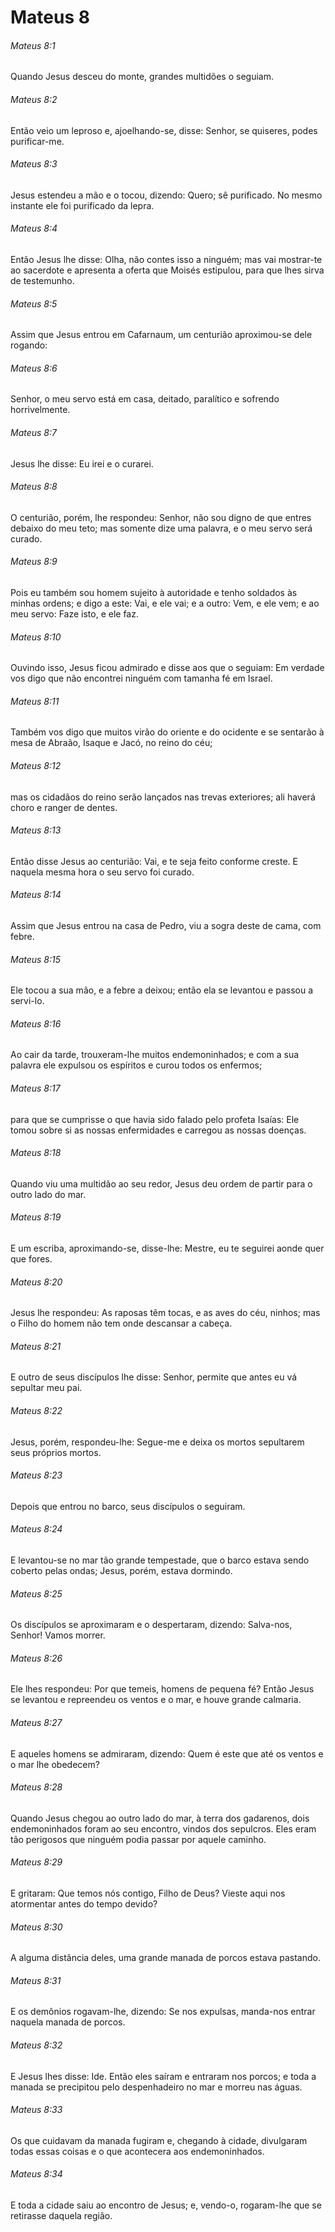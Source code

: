 # Mateus 8

###### Mateus 8:1

Quando Jesus desceu do monte, grandes multidões o seguiam.

###### Mateus 8:2

Então veio um leproso e, ajoelhando-se, disse: Senhor, se quiseres, podes purificar-me.

###### Mateus 8:3

Jesus estendeu a mão e o tocou, dizendo: Quero; sê purificado. No mesmo instante ele foi purificado da lepra.

###### Mateus 8:4

Então Jesus lhe disse: Olha, não contes isso a ninguém; mas vai mostrar-te ao sacerdote e apresenta a oferta que Moisés estipulou, para que lhes sirva de testemunho.

###### Mateus 8:5

Assim que Jesus entrou em Cafarnaum, um centurião aproximou-se dele rogando:

###### Mateus 8:6

Senhor, o meu servo está em casa, deitado, paralítico e sofrendo horrivelmente.

###### Mateus 8:7

Jesus lhe disse: Eu irei e o curarei.

###### Mateus 8:8

O centurião, porém, lhe respondeu: Senhor, não sou digno de que entres debaixo do meu teto; mas somente dize uma palavra, e o meu servo será curado.

###### Mateus 8:9

Pois eu também sou homem sujeito à autoridade e tenho soldados às minhas ordens; e digo a este: Vai, e ele vai; e a outro: Vem, e ele vem; e ao meu servo: Faze isto, e ele faz.

###### Mateus 8:10

Ouvindo isso, Jesus ficou admirado e disse aos que o seguiam: Em verdade vos digo que não encontrei ninguém com tamanha fé em Israel.

###### Mateus 8:11

Também vos digo que muitos virão do oriente e do ocidente e se sentarão à mesa de Abraão, Isaque e Jacó, no reino do céu;

###### Mateus 8:12

mas os cidadãos do reino serão lançados nas trevas exteriores; ali haverá choro e ranger de dentes.

###### Mateus 8:13

Então disse Jesus ao centurião: Vai, e te seja feito conforme creste. E naquela mesma hora o seu servo foi curado.

###### Mateus 8:14

Assim que Jesus entrou na casa de Pedro, viu a sogra deste de cama, com febre.

###### Mateus 8:15

Ele tocou a sua mão, e a febre a deixou; então ela se levantou e passou a servi-lo.

###### Mateus 8:16

Ao cair da tarde, trouxeram-lhe muitos endemoninhados; e com a sua palavra ele expulsou os espíritos e curou todos os enfermos;

###### Mateus 8:17

para que se cumprisse o que havia sido falado pelo profeta Isaías: Ele tomou sobre si as nossas enfermidades e carregou as nossas doenças.

###### Mateus 8:18

Quando viu uma multidão ao seu redor, Jesus deu ordem de partir para o outro lado do mar.

###### Mateus 8:19

E um escriba, aproximando-se, disse-lhe: Mestre, eu te seguirei aonde quer que fores.

###### Mateus 8:20

Jesus lhe respondeu: As raposas têm tocas, e as aves do céu, ninhos; mas o Filho do homem não tem onde descansar a cabeça.

###### Mateus 8:21

E outro de seus discípulos lhe disse: Senhor, permite que antes eu vá sepultar meu pai.

###### Mateus 8:22

Jesus, porém, respondeu-lhe: Segue-me e deixa os mortos sepultarem seus próprios mortos.

###### Mateus 8:23

Depois que entrou no barco, seus discípulos o seguiram.

###### Mateus 8:24

E levantou-se no mar tão grande tempestade, que o barco estava sendo coberto pelas ondas; Jesus, porém, estava dormindo.

###### Mateus 8:25

Os discípulos se aproximaram e o despertaram, dizendo: Salva-nos, Senhor! Vamos morrer.

###### Mateus 8:26

Ele lhes respondeu: Por que temeis, homens de pequena fé? Então Jesus se levantou e repreendeu os ventos e o mar, e houve grande calmaria.

###### Mateus 8:27

E aqueles homens se admiraram, dizendo: Quem é este que até os ventos e o mar lhe obedecem?

###### Mateus 8:28

Quando Jesus chegou ao outro lado do mar, à terra dos gadarenos, dois endemoninhados foram ao seu encontro, vindos dos sepulcros. Eles eram tão perigosos que ninguém podia passar por aquele caminho.

###### Mateus 8:29

E gritaram: Que temos nós contigo, Filho de Deus? Vieste aqui nos atormentar antes do tempo devido?

###### Mateus 8:30

A alguma distância deles, uma grande manada de porcos estava pastando.

###### Mateus 8:31

E os demônios rogavam-lhe, dizendo: Se nos expulsas, manda-nos entrar naquela manada de porcos.

###### Mateus 8:32

E Jesus lhes disse: Ide. Então eles saíram e entraram nos porcos; e toda a manada se precipitou pelo despenhadeiro no mar e morreu nas águas.

###### Mateus 8:33

Os que cuidavam da manada fugiram e, chegando à cidade, divulgaram todas essas coisas e o que acontecera aos endemoninhados.

###### Mateus 8:34

E toda a cidade saiu ao encontro de Jesus; e, vendo-o, rogaram-lhe que se retirasse daquela região.

